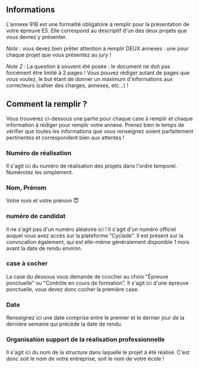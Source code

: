 ## Informations

L'annexe 91B est une formalité obligatoire à remplir pour la présentation de votre épreuve E5. Elle correspond au descriptif d'un des deux projets que vous devrez y présenter.

_Note_ : vous devez bien prêter attention à remplir DEUX annexes : une pour chaque projet que vous présentez au jury !

_Note 2_ : La question à souvent été posée : le document ne doit pas forcément être limité à 2 pages ! Vous pouvez rédiger autant de pages que vous voulez, le but étant de donner un maximum d'informations aux correcteurs (cahier des charges, annexes, etc...) !

## Comment la remplir ?

Vous trouverez ci-dessous une partie pour chaque case à remplir et chaque information à rédiger pour remplir votre annexe. Prenez bien le temps de vérifier que toutes les informations que vous renseignez soient parfaitement pertinentes et correspondent bien aux attentes !

### Numéro de réalisation

Il s'agit ici du numéro de réalisation des projets dans l'ordre temporel. Numérotez les simplement.

### Nom, Prénom

Votre nom et votre prénom 😇

### numéro de candidat

Il ne s'agit pas d'un numéro aléatoire ici ! Il s'agit d'un numéro officiel auquel vous avez accès sur la plateforme "Cyclade". Il est présent sur la convocation également, qui est elle-même généralement disponible 1 mois avant la date de rendu environ.

### case à cocher

La case du dessous vous demande de ccocher au choix "Épreuve ponctuelle" ou "Contrôle en cours de formation". Il s'agit ici d'une épreuve ponctuelle, vous devez donc cocher la première case.

### Date

Renseignez ici une date comprise entre le premier et le dernier jour de la dernière semaine qui précède la date de rendu.

### Organisation support de la réalisation professionnelle

Il s'agit ici du nom de la structure dans laquelle le projet à été réalisé. C'est donc soit le nom de votre entreprise, soit le nom de votre école !

